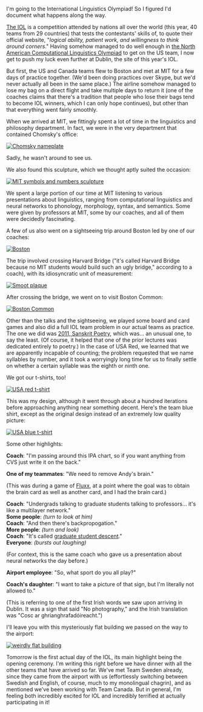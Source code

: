 <!--METADATA
tags: iol
date: 2017-07-30
title: IOL, days 1-4: We need to remove Andy's brain
-->
I'm going to the International Linguistics Olympiad! So I figured I'd document what happens along the way.

<style>
img { max-width: 100%; max-height: 25em; }
</style>

[The IOL](http://ioling.org/) is a competition attended by nations all over the
world (this year, 40 teams from 29 countries) that tests the contestants'
skills of, to quote their official website, "*logical ability, patient work,
and willingness to think around corners*." Having somehow managed to do well
enough in [the North American Computational Linguistics
Olympiad](http://nacloweb.org/) to get on the US team, I now get to push my
luck even further at Dublin, the site of this year's IOL.

But first, the US and Canada teams flew to Boston and met at MIT for a few days
of practice together. (We'd been doing practices over Skype, but we'd never
actually all been in the same place.) The airline somehow managed to lose my
bag on a direct flight and take multiple days to return it (one of the coaches
claims that there's a tradition that people who lose their bags tend to become
IOL winners, which I can only hope continues), but other than that everything
went fairly smoothly.

When we arrived at MIT, we fittingly spent a lot of time in the linguistics and
philosophy department. In fact, we were in the very department that contained
Chomsky's office:

[![Chomsky nameplate](/s/iol/1.jpg)](/s/iol/1.jpg)

Sadly, he wasn't around to see us.

We also found this sculpture, which we thought aptly suited the occasion:

[![MIT symbols and numbers sculpture](/s/iol/2.jpg)](/s/iol/2.jpg)

We spent a large portion of our time at MIT listening to various presentations
about linguistics, ranging from computational linguistics and neural networks
to phonology, morphology, syntax, and semantics. Some were given by professors
at MIT, some by our coaches, and all of them were decidedly fascinating.

A few of us also went on a sightseeing trip around Boston led by one of our
coaches:

[![Boston](/s/iol/3.jpg)](/s/iol/3.jpg)

The trip involved crossing Harvard Bridge ("it's called Harvard Bridge because
no MIT students would build such an ugly bridge," according to a coach), with
its idiosyncratic unit of measurement:

[![Smoot plaque](/s/iol/4.jpg)](/s/iol/4.jpg)

After crossing the bridge, we went on to visit Boston Common:

[![Boston Common](/s/iol/5.jpg)](/s/iol/5.jpg)

Other than the talks and the sightseeing, we played some board and card games
and also did a full IOL team problem in our actual teams as practice. The one
we did was [2011, Sanskrit Poetry](http://www.ioling.org/problems/2011/), which
was... an unusual one, to say the least. (Of course, it helped that one of the
prior lectures was dedicated entirely to poetry.) In the case of USA Red, we
learned that we are apparently incapable of counting; the problem requested
that we name syllables by number, and it took a worryingly long time for us to
finally settle on whether a certain syllable was the eighth or ninth one.

We got our t-shirts, too!

[![USA red t-shirt](/s/iol/6.jpg)](/s/iol/6.jpg)

This was my design, although it went through about a hundred iterations before
approaching anything near something decent. Here's the team blue shirt, except
as the original design instead of an extremely low quality picture:

[![USA blue t-shirt](/s/iol/7.png)](/s/iol/7.png)

Some other highlights:

**Coach**: "I'm passing around this IPA chart, so if you want anything from CVS
just write it on the back."

**One of my teammates**: "We need to remove Andy's brain."

(This was during a game of [Fluxx](http://www.looneylabs.com/games/fluxx), at a
point where the goal was to obtain the brain card as well as another card, and
I had the brain card.)

**Coach**: "Undergrads talking to graduate students talking to professors...
it's like a multilayer network."  
**Some people**: *(turn to look at him)*  
**Coach**: "And then there's backpropogation."  
**More people**: *(turn and look)*  
**Coach**: "It's called [graduate student descent](https://en.wikipedia.org/wiki/Gradient_descent)."  
**Everyone**: *(bursts out laughing)*

(For context, this is the same coach who gave us a presentation about neural
networks the day before.)

**Airport employee**: "So, what sport do you all play?"

**Coach's daughter**: "I want to take a picture of that sign, but I'm literally
not allowed to."

(This is referring to one of the first Irish words we saw upon arriving in
Dublin. It was a sign that said "No photography," and the Irish translation was
"Cosc ar ghrianghrafadóireacht.")

I'll leave you with this mysteriously flat building we passed on the way to the
airport:

[![weirdly flat building](/s/iol/8.jpg)](/s/iol/8.jpg)

Tomorrow is the first actual day of the IOL, its main highlight being the
opening ceremony. I'm writing this right before we have dinner with all the
other teams that have arrived so far. We've met Team Sweden already, since they
came from the airport with us (effortlessly switching between Swedish and
English, of course, much to my monolingual chagrin), and as mentioned we've
been working with Team Canada. But in general, I'm feeling both incredibly
excited for IOL and incredibly terrified at actually participating in it!
